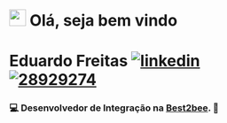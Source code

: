 # <img src="https://media.giphy.com/media/hvRJCLFzcasrR4ia7z/giphy.gif" width="30px"> Olá, seja bem vindo

# Eduardo Freitas [![linkedin](https://user-images.githubusercontent.com/56324728/87433331-91935a00-c5bf-11ea-8f60-63cc95788ee6.png)](https://www.linkedin.com/in/eduardo-freitas-48b7bb19b/) [![28929274](https://user-images.githubusercontent.com/56324728/95018280-0dd49100-0635-11eb-8c71-3195be694c4f.png)](https://app.rocketseat.com.br/me/eduardo-freitas-02714)

### 💻 **Desenvolvedor de Integração** na [**Best2bee**](https://best2bee.com.br/). :bee:
